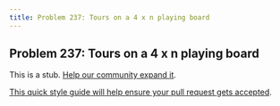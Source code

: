 ```yaml
---
title: Problem 237: Tours on a 4 x n playing board
---
```

## Problem 237: Tours on a 4 x n playing board

This is a stub. <a href='https://github.com/freecodecamp/guides/tree/master/src/pages/certifications/coding-interview-prep/project-euler/problem-237-tours-on-a-4-x-n-playing-board/index.md' target='_blank' rel='nofollow'>Help our community expand it</a>.

<a href='https://github.com/freecodecamp/guides/blob/master/README.md' target='_blank' rel='nofollow'>This quick style guide will help ensure your pull request gets accepted</a>.

<!-- The article goes here, in GitHub-flavored Markdown. Feel free to add YouTube videos, images, and CodePen/JSBin embeds  -->
